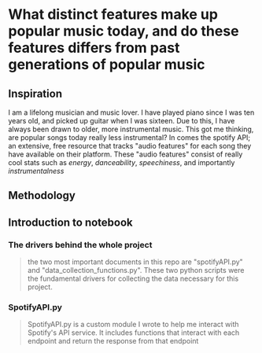 # What distinct features make up popular music today, and do these features differs from past generations of popular music

## Inspiration
I am a lifelong musician and music lover. I have played piano since I was ten years old, and picked up guitar when I was sixteen. Due to this, I have always been drawn to older, more instrumental music. This got me thinking, are popular songs today really less instrumental? In comes the spotify API; an extensive, free resource that tracks "audio features" for each song they have available on their platform. These "audio features" consist of really cool stats such as *energy*, *danceability*, *speechiness*, and importantly *instrumentalness* 

## Methodology


## Introduction to notebook 
### The drivers behind the whole project
> the two most important documents in this repo are "spotifyAPI.py" and "data_collection_functions.py". These two python scripts were the fundamental drivers for collecting the data necessary for this project.
### SpotifyAPI.py
> SpotifyAPI.py is a custom module I wrote to help me interact with Spotify's API service. It includes functions that interact with each endpoint and return the response from that endpoint
